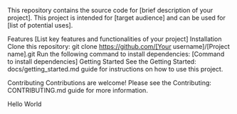 This repository contains the source code for [brief description of your project]. This project is intended for [target audience] and can be used for [list of potential uses].

Features
[List key features and functionalities of your project]
Installation
Clone this repository:
git clone https://github.com/[Your username]/[Project name].git
Run the following command to install dependencies:
[Command to install dependencies]
Getting Started
See the Getting Started: docs/getting_started.md guide for instructions on how to use this project.

Contributing
Contributions are welcome! Please see the Contributing: CONTRIBUTING.md guide for more information.

Hello World